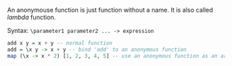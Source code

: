 An anonymouse function is just function without a name. It is also called *lambda* function.

Syntax: `\parameter1 parameter2 ... -> expression`

```haskell
add x y = x + y -- normal function
add = \x y -> x + y -- bind 'add' to an anonymous function
map (\x -> x * 2) [1, 2, 3, 4, 5] -- use an anonymous function as an argument
```
